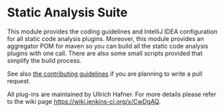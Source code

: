 Static Analysis Suite
=====================

This module provides the coding guidelines and IntelliJ IDEA configuration for  all static code analysis plugins. 
Moreover, this module provides an aggregator POM for maven so you can build all the static code analysis plugins
with one call. There are also some small scripts provided that simplify the build process.

See also [the contributing guidelines](CONTRIBUTING.md) if you are planning to write a pull request.
 
All plug-ins are maintained by Ullrich Hafner. For more details please refer to the wiki
page https://wiki.jenkins-ci.org/x/CwDgAQ.
